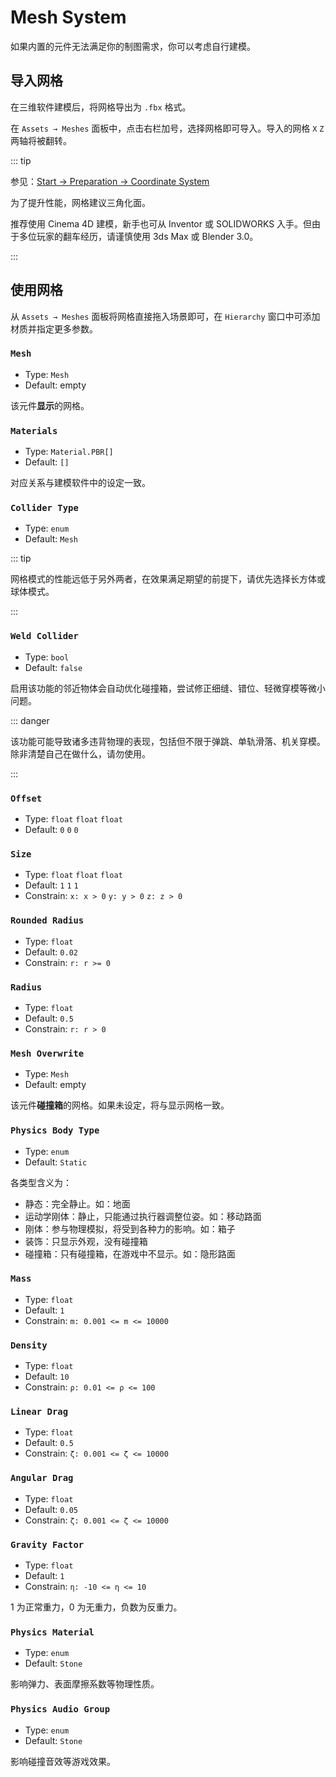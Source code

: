# Mesh System

如果内置的元件无法满足你的制图需求，你可以考虑自行建模。

## 导入网格

在三维软件建模后，将网格导出为 `.fbx` 格式。

在 `Assets → Meshes` 面板中，点击右栏加号，选择网格即可导入。导入的网格 `X` `Z` 两轴将被翻转。

::: tip

参见：[Start → Preparation → Coordinate System](/en/start/preparation.md#coordinate-system)

为了提升性能，网格建议三角化面。

推荐使用 Cinema 4D 建模，新手也可从 Inventor 或 SOLIDWORKS 入手。但由于多位玩家的翻车经历，请谨慎使用 3ds Max 或 Blender 3.0。

:::

## 使用网格

从 `Assets → Meshes` 面板将网格直接拖入场景即可，在 `Hierarchy` 窗口中可添加材质并指定更多参数。

### `Mesh`

- Type: `Mesh`
- Default: empty

该元件**显示**的网格。

### `Materials`

- Type: `Material.PBR[]`
- Default: `[]`

对应关系与建模软件中的设定一致。

### `Collider Type`

- Type: `enum`
- Default: `Mesh`

::: tip

网格模式的性能远低于另外两者，在效果满足期望的前提下，请优先选择长方体或球体模式。

:::

### `Weld Collider` <badge text="Physics Body Type = Static"/>

- Type: `bool`
- Default: `false`

启用该功能的邻近物体会自动优化碰撞箱，尝试修正细缝、错位、轻微穿模等微小问题。

::: danger

该功能可能导致诸多违背物理的表现，包括但不限于弹跳、单轨滑落、机关穿模。除非清楚自己在做什么，请勿使用。

:::

### `Offset`

- Type: `float` `float` `float`
- Default: `0` `0` `0`

### `Size` <badge text="Collider Type = Box"/>

- Type: `float` `float` `float`
- Default: `1` `1` `1`
- Constrain: `x: x > 0` `y: y > 0` `z: z > 0`

### `Rounded Radius` <badge text="Collider Type = Box"/>

- Type: `float`
- Default: `0.02`
- Constrain: `r: r >= 0`

### `Radius` <badge text="Collider Type = Sphere"/>

- Type: `float`
- Default: `0.5`
- Constrain: `r: r > 0`

### `Mesh Overwrite` <badge text="Collider Type = Mesh"/>

- Type: `Mesh`
- Default: empty

该元件**碰撞箱**的网格。如果未设定，将与显示网格一致。

### `Physics Body Type`

- Type: `enum`
- Default: `Static`

各类型含义为：

- 静态：完全静止。如：地面
- 运动学刚体：静止，只能通过执行器调整位姿。如：移动路面
- 刚体：参与物理模拟，将受到各种力的影响。如：箱子
- 装饰：只显示外观，没有碰撞箱
- 碰撞箱：只有碰撞箱，在游戏中不显示。如：隐形路面

### `Mass` <badge text="Physics Body Type = Rigid"/>

- Type: `float`
- Default: `1`
- Constrain: `m: 0.001 <= m <= 10000`

### `Density` <badge text="Physics Body Type = Rigid"/>

- Type: `float`
- Default: `10`
- Constrain: `ρ: 0.01 <= ρ <= 100`

### `Linear Drag` <badge text="Physics Body Type = Rigid"/>

- Type: `float`
- Default: `0.5`
- Constrain: `ζ: 0.001 <= ζ <= 10000`

### `Angular Drag` <badge text="Physics Body Type = Rigid"/>

- Type: `float`
- Default: `0.05`
- Constrain: `ζ: 0.001 <= ζ <= 10000`

### `Gravity Factor` <badge text="Physics Body Type = Rigid"/>

- Type: `float`
- Default: `1`
- Constrain: `η: -10 <= η <= 10`

1 为正常重力，0 为无重力，负数为反重力。

### `Physics Material`

- Type: `enum`
- Default: `Stone`

影响弹力、表面摩擦系数等物理性质。

### `Physics Audio Group`

- Type: `enum`
- Default: `Stone`

影响碰撞音效等游戏效果。
